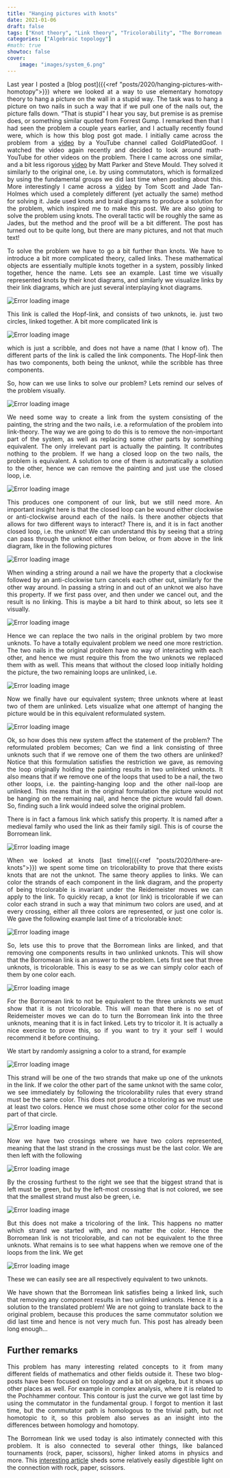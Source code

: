 ```yaml
---
title: "Hanging pictures with knots"
date: 2021-01-06
draft: false
tags: ["Knot theory", "Link theory", "Tricolorability", "The Borromean link"]
categories: ["Algebraic topology"]
#math: true
showtoc: false
cover:
    image: "images/system_6.png"
---
```


Last year I posted a [blog post]({{<ref "posts/2020/hanging-pictures-with-homotopy">}}) where we looked at a way to use elementary homotopy theory to hang a picture on the wall in a stupid way. The task was to hang a picture on two nails in such a way that if we pull one of the nails out, the picture falls down. “That is stupid” I hear you say, but premise is as premise does, or something similar quoted from Forrest Gump. I remarked then that I had seen the problem a couple years earlier, and I actually recently found were, which is how this blog post got made. I initially came across the problem from a [video](https://www.youtube.com/watch?v=n-v6pmZzxL0) by a YouTube channel called GoldPlatedGoof. I watched the video again recently and decided to look around math-YouTube for other videos on the problem. There I came across one similar, and a bit less rigorous [video](https://www.youtube.com/watch?v=x5h3yTxeCew&t) by Matt Parker and Steve Mould. They solved it similarly to the original one, i.e. by using commutators, which is formalized by using the fundamental groups we did last time when posting about this. More interestingly I came across a [video](https://www.youtube.com/watch?v=-eVd2Ugk9BU) by Tom Scott and Jade Tan-Holmes which used a completely different (yet actually the same) method for solving it. Jade used knots and braid diagrams to produce a solution for the problem, which inspired me to make this post. We are also going to solve the problem using knots. The overall tactic will be roughly the same as Jades, but the method and the proof will be a bit different. The post has turned out to be quite long, but there are many pictures, and not that much text!

To solve the problem we have to go a bit further than knots. We have to introduce a bit more complicated theory, called links. These mathematical objects are essentially multiple knots together in a system, possibly linked together, hence the name. Lets see an example. Last time we visually represented knots by their knot diagrams, and similarly we visualize links by their link diagrams, which are just several interplaying knot diagrams.

![Error loading image](images/hopf_link.png)

This link is called the Hopf-link, and consists of two unknots, ie. just two circles, linked together. A bit more complicated link is

![Error loading image](images/link_2.png)

which is just a scribble, and does not have a name (that I know of). The different parts of the link is called the link components. The Hopf-link then has two components, both being the unknot, while the scribble has three components.

So, how can we use links to solve our problem? Lets remind our selves of the problem visually.

![Error loading image](images/system_1.png)

We need some way to create a link from the system consisting of the painting, the string and the two nails, i.e. a reformulation of the problem into link-theory. The way we are going to do this is to remove the non-important part of the system, as well as replacing some other parts by something equivalent. The only irrelevant part is actually the painting. It contributes nothing to the problem. If we hang a closed loop on the two nails, the problem is equivalent. A solution to one of them is automatically a solution to the other, hence we can remove the painting and just use the closed loop, i.e.

![Error loading image](images/system_2.png)

This produces one component of our link, but we still need more. An important insight here is that the closed loop can be wound either clockwise or anti-clockwise around each of the nails. Is there another objects that allows for two different ways to interact? There is, and it is in fact another closed loop, i.e. the unknot! We can understand this by seeing that a string can pass through the unknot either from below, or from above in the link diagram, like in the following pictures

![Error loading image](images/system_3.png)

When winding a string around a nail we have the property that a clockwise followed by an anti-clockwise turn cancels each other out, similarly for the other way around. In passing a string in and out of an unknot we also have this property. If we first pass over, and then under we cancel out, and the result is no linking. This is maybe a bit hard to think about, so lets see it visually.

![Error loading image](images/system_4.png)

Hence we can replace the two nails in the original problem by two more unknots. To have a totally equivalent problem we need one more restriction. The two nails in the original problem have no way of interacting with each other, and hence we must require this from the two unknots we replaced them with as well. This means that without the closed loop initially holding the picture, the two remaining loops are unlinked, i.e.

![Error loading image](images/system_5.png)

Now we finally have our equivalent system; three unknots where at least two of them are unlinked. Lets visualize what one attempt of hanging the picture would be in this equivalent reformulated system.

![Error loading image](images/system_6.png)

Ok, so how does this new system affect the statement of the problem? The reformulated problem becomes; Can we find a link consisting of three unknots such that if we remove one of them the two others are unlinked? Notice that this formulation satisfies the restriction we gave, as removing the loop originally holding the painting results in two unlinked unknots. It also means that if we remove one of the loops that used to be a nail, the two other loops, i.e. the painting-hanging loop and the other nail-loop are unlinked. This means that in the original formulation the picture would not be hanging on the remaining nail, and hence the picture would fall down. So, finding such a link would indeed solve the original problem.

There is in fact a famous link which satisfy this property. It is named after a medieval family who used the link as their family sigil. This is of course the Borromean link.

![Error loading image](images/Borromean_1.png)

When we looked at knots [last time]({{<ref "posts/2020/there-are-knots">}}) we spent some time on tricolorability to prove that there exists knots that are not the unknot. The same theory applies to links. We can color the strands of each component in the link diagram, and the property of being tricolorable is invariant under the Reidemeister moves we can apply to the link. To quickly recap, a knot (or link) is tricolorable if we can color each strand in such a way that minimum two colors are used, and at every crossing, either all three colors are represented, or just one color is. We gave the following example last time of a tricolorable knot:

![Error loading image](images/granny-tricolor.png)

So, lets use this to prove that the Borromean links are linked, and that removing one components results in two unlinked unknots. This will show that the Borromean link is an answer to the problem. Lets first see that three unknots, is tricolorable. This is easy to se as we can simply color each of them by one color each.

![Error loading image](images/unlink_1.png)

For the Borromean link to not be equivalent to the three unknots we must show that it is not tricolorable. This will mean that there is no set of Reidemeister moves we can do to turn the Borromean link into the three unknots, meaning that it is in fact linked. Lets try to tricolor it. It is actually a nice exercise to prove this, so if you want to try it your self I would recommend it before continuing.

We start by randomly assigning a color to a strand, for example

![Error loading image](images/Borromean_2.png)

This strand will be one of the two strands that make up one of the unknots in the link. If we color the other part of the same unknot with the same color, we see immediately by following the tricolorability rules that every strand must be the same color. This does not produce a tricoloring as we must use at least two colors. Hence we must chose some other color for the second part of that circle.

![Error loading image](images/Borromean_2.5.png)

Now we have two crossings where we have two colors represented, meaning that the last strand in the crossings must be the last color. We are then left with the following

![Error loading image](images/Borromean_3.png)

By the crossing furthest to the right we see that the biggest strand that is left must be green, but by the left-most crossing that is not colored, we see that the smallest strand must also be green, i.e.

![Error loading image](images/Borromean_4.png)

But this does not make a tricoloring of the link. This happens no matter which strand we started with, and no matter the color. Hence the Borromean link is not tricolorable, and can not be equivalent to the three unknots. What remains is to see what happens when we remove one of the loops from the link. We get

![Error loading image](images/Borromean_5.png)

These we can easily see are all respectively equivalent to two unknots.

We have shown that the Borromean link satisfies being a linked link, such that removing any component results in two unlinked unknots. Hence it is a solution to the translated problem! We are not going to translate back to the original problem, because this produces the same commutator solution we did last time and hence is not very much fun. This post has already been long enough…

## Further remarks

This problem has many interesting related concepts to it from many different fields of mathematics and other fields outside it. These two blog-posts have been focused on topology and a bit on algebra, but it shows up other places as well. For example in complex analysis, where it is related to the Pochhammer contour. This contour is just the curve we got last time by using the commutator in the fundamental group. I forgot to mention it last time, but the commutator path is homologous to the trivial path, but not homotopic to it, so this problem also serves as an insight into the differences between homology and homotopy.

The Borromean link we used today is also intimately connected with this problem. It is also connected to several other things, like balanced tournaments (rock, paper, scissors), higher linked atoms in physics and more. This [interesting article](https://chamberland.math.grinnell.edu/papers/rps.pdf) sheds some relatively easily digestible light on the connection with rock, paper, scissors.

<style>body {text-align: justify}</style>